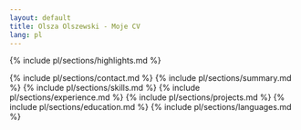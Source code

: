 ```yaml
---
layout: default
title: Olsza Olszewski - Moje CV
lang: pl
---
```


{% include pl/sections/highlights.md %}

{% include pl/sections/contact.md %}
{% include pl/sections/summary.md %}
{% include pl/sections/skills.md %}
{% include pl/sections/experience.md %}
{% include pl/sections/projects.md %}
{% include pl/sections/education.md %}
{% include pl/sections/languages.md %}
